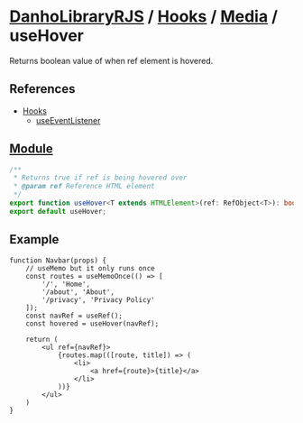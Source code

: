 # [DanhoLibraryRJS](../../index.md) / [Hooks](../index.md) / [Media](index.md) / useHover
Returns boolean value of when ref element is hovered.

## References
* [Hooks](../index.md)
    * [useEventListener](../Events/useEventListener.md)

## [Module](../../../src/hooks/media/useHover.ts)
```ts
/**
 * Returns true if ref is being hovered over
 * @param ref Reference HTML element
 */
export function useHover<T extends HTMLElement>(ref: RefObject<T>): boolean
export default useHover;
```

## Example
```tsx
function Navbar(props) {
    // useMemo but it only runs once
    const routes = useMemoOnce(() => [
        '/', 'Home',
        '/about', 'About',
        '/privacy', 'Privacy Policy'
    ]);
    const navRef = useRef();
    const hovered = useHover(navRef);

    return (
        <ul ref={navRef}>
            {routes.map(([route, title]) => (
                <li>
                    <a href={route}>{title}</a>
                </li>
            ))}
        </ul>
    )
}
```